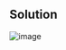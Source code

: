 ## Solution
![image](https://user-images.githubusercontent.com/20998959/154765241-460ffc0d-146a-4c28-bfd9-cff85a117311.png)

